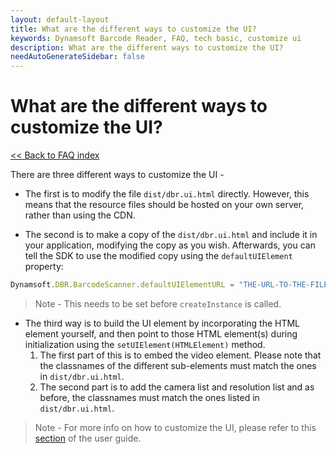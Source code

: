 ```yaml
---
layout: default-layout
title: What are the different ways to customize the UI?
keywords: Dynamsoft Barcode Reader, FAQ, tech basic, customize ui
description: What are the different ways to customize the UI?
needAutoGenerateSidebar: false
---
```


# What are the different ways to customize the UI?

[<< Back to FAQ index](index.md)

There are three different ways to customize the UI -

- The first is to modify the file `dist/dbr.ui.html` directly. However, this means that the resource files should be hosted on your own server, rather than using the CDN.

- The second is to make a copy of the `dist/dbr.ui.html` and include it in your application, modifying the copy as you wish. Afterwards, you can tell the SDK to use the modified copy using the `defaultUIElement` property:

```javascript
Dynamsoft.DBR.BarcodeScanner.defaultUIElementURL = "THE-URL-TO-THE-FILE";
```

> Note - This needs to be set before `createInstance` is called.

- The third way is to build the UI element by incorporating the HTML element yourself, and then point to those HTML element(s) during initialization using the `setUIElement(HTMLElement)` method.
  1. The first part of this is to embed the video element. Please note that the classnames of the different sub-elements must match the ones in `dist/dbr.ui.html`.
  2. The second part is to add the camera list and resolution list and as before, the classnames must match the ones listed in `dist/dbr.ui.html`.

> Note - For more info on how to customize the UI, please refer to this [section](https://www.dynamsoft.com/barcode-reader/programming/javascript/user-guide/?ver=latest#customize-the-ui) of the user guide.
